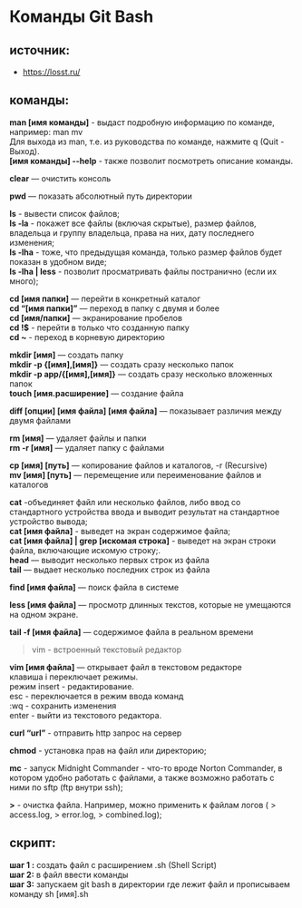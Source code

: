 # Команды Git Bash  

## источник:   
- https://losst.ru/  

## команды:   
**man [имя команды]** - выдаст подробную информацию по команде, например: man mv  
Для выхода из man, т.е. из руководства по команде, нажмите q (Quit - Выход).   
**[имя команды] --help** - также позволит посмотреть описание команды.  

**clear** — очистить консоль  

**pwd** — показать абсолютный путь директории  

**ls** - вывести список файлов;  
**ls -la** - покажет все файлы (включая скрытые), размер файлов, владельца и группу владельца, права на них, дату последнего изменения;  
**ls -lha** - тоже, что предыдущая команда, только размер файлов будет показан в удобном виде;  
**ls -lha | less** - позволит просматривать файлы постранично (если их много);  

**cd [имя папки]** — перейти в конкретный каталог  
**cd “[имя папки]”** — переход в папку с двумя и более  
**cd [имя/папки]** — экранирование пробелов  
**cd !$** - перейти в только что созданную папку  
**cd ~** - переход в корневую директорию  

**mkdir [имя]** — создать папку  
**mkdir -p {[имя],[имя]}** —  создать сразу несколько папок  
**mkdir -p app/{[имя],[имя]}** — создать сразу несколько вложенных папок  
**touch [имя.расширение]** — создание файла  

**diff [опции] [имя файла] [имя файла]** — показывает различия между двумя файлами  

**rm [имя]**  — удаляет файлы и папки   
**rm -r [имя]**  — удаляет папку с файлами  

**cp [имя] [путь]** — копирование файлов и каталогов, -r (Recursive)  
**mv [имя] [путь]** — перемещение или переименование файлов и каталогов  



**cat** -объединяет файл или несколько файлов, либо ввод со стандартного устройства ввода и выводит результат на стандартное устройство вывода;  
**cat [имя файла]** - выведет на экран содержимое файла;  
**cat [имя файла] | grep [искомая строка]** - выведет на экран строки файла, включающие искомую строку;.  
**head** — выводит несколько первых строк из файла  
**tail** — выдает несколько последних строк из файла  

**find [имя файла]** — поиск файла в системе  

**less [имя файла]** — просмотр длинных текстов, которые не умещаются на одном экране.  

**tail -f [имя файла]** — содержимое файла в реальном времени  

>vim - встроенный текстовый редактор  
>
**vim [имя файла]** — открывает файл в текстовом редакторе  
клавиша i переключает режимы.  
режим insert - редактирование.  
esc - переключается в режим ввода команд  
:wq - сохранить изменения  
enter - выйти из текстового редактора.  

**curl “url”** - отправить http запрос на сервер  

**chmod** - установка прав на файл или директорию;  

**mc** - запуск Midnight Commander - что-то вроде Norton Commander, в котором удобно работать с файлами, а также возможно работать с ними по sftp (ftp внутри ssh);  

**>** - очистка файла. Например, можно применить к файлам логов ( > access.log, > error.log, > combined.log);  

## скрипт: 
**шаг 1 :** создать файл с расширением .sh (Shell Script)  
**шаг 2:** в файл ввести команды  
**шаг 3:** запускаем git bash в директории где лежит файл и прописываем команду sh [имя].sh  
